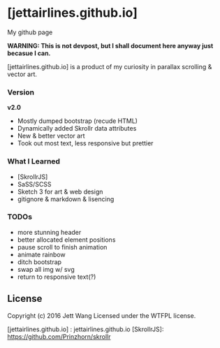 # [jettairlines.github.io]
My github page

**WARNING: This is not devpost, but I shall document here anyway just becasue I can.**

[jettairlines.github.io] is a product of my curiosity in parallax scrolling & vector art.

### Version
**v2.0**
- Mostly dumped bootstrap (recude HTML)
- Dynamically added Skrollr data attributes
- New & better vector art
- Took out most text, less responsive but prettier

### What I Learned


- [SkrollrJS]
- SaSS/SCSS
- Sketch 3 for art & web design
- gitignore & markdown & lisencing

### TODOs
- more stunning header
- better allocated element positions
- pause scroll to finish animation
- animate rainbow
- ditch bootstrap
- swap all img w/ svg
- return to responsive text(?)

License
----

Copyright (c) 2016 Jett Wang Licensed under the WTFPL license.

   [jettairlines.github.io] : jettairlines.github.io
   [SkrollrJS]: https://github.com/Prinzhorn/skrollr
   
